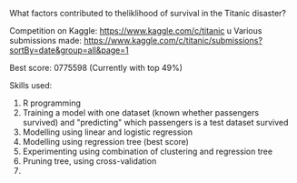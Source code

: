 What factors contributed to theliklihood of survival in the Titanic disaster?

Competition on Kaggle:
https://www.kaggle.com/c/titanic
u
Various submissions made:
https://www.kaggle.com/c/titanic/submissions?sortBy=date&group=all&page=1

Best score: 0775598
(Currently with top 49%)

Skills used:
1. R programming
2. Training a model with one dataset (known whether passengers survived) and "predicting" which passengers is a test dataset survived
3. Modelling using linear and logistic regression
4. Modelling using regression tree (best score)
5. Experimenting using combination of clustering and regression tree
6. Pruning tree, using cross-validation
7. 

